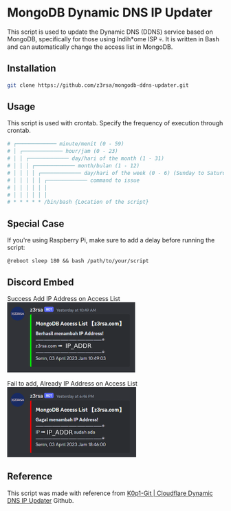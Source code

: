 # MongoDB Dynamic DNS IP Updater

This script is used to update the Dynamic DNS (DDNS) service based on MongoDB, specifically for those using Indih*ome ISP :skull:. It is written in Bash and can automatically change the access list in MongoDB.

## Installation

```bash
git clone https://github.com/z3rsa/mongodb-ddns-updater.git
```

## Usage
This script is used with crontab. Specify the frequency of execution through crontab.

```bash
# ┌───────────── minute/menit (0 - 59) 
# │ ┌───────────── hour/jam (0 - 23)
# │ │ ┌───────────── day/hari of the month (1 - 31)
# │ │ │ ┌───────────── month/bulan (1 - 12)
# │ │ │ │ ┌───────────── day/hari of the week (0 - 6) (Sunday to Saturday 7 is also Sunday on some systems)
# │ │ │ │ │ ┌───────────── command to issue                                
# │ │ │ │ │ │
# │ │ │ │ │ │
# * * * * * /bin/bash {Location of the script}
```

## Special Case
If you're using Raspberry Pi, make sure to add a delay before running the script:
```
@reboot sleep 180 && bash /path/to/your/script
```

## Discord Embed
Success Add IP Address on Access List\
<img src="https://github.com/z3rsa/mongodb-ddns-updater/blob/main/images/mongodb_success.png?raw=true" alt="MongoDB success image" width="300">

Fail to add, Already IP Address on Access List\
<img src="https://github.com/z3rsa/mongodb-ddns-updater/blob/main/images/mongodb_fail.png?raw=true" alt="MongoDB fail image" width="300">

## Reference
This script was made with reference from [K0p1-Git | Cloudflare Dynamic DNS IP Updater](https://github.com/K0p1-Git/cloudflare-ddns-updater) Github.
